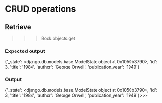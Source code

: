 
# CRUD operations

## Retrieve

>>> Book.objects.get

### Expected output

{'_state': <django.db.models.base.ModelState object at 0x1050b3790>, 'id': 3, 'title': '1984', 'author': 'George Orwell', 'publication_year': '1949'}

### Output

{'_state': <django.db.models.base.ModelState object at 0x1050b3790>, 'id': 3, 'title': '1984', 'author': 'George Orwell', 'publication_year': '1949'}>>>
